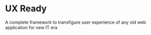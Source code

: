 # UX Ready
A complete framework to transfigure user experience of any old web application for new IT era
